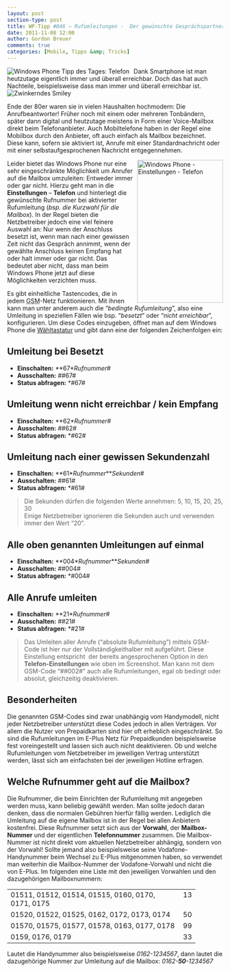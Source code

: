 ```yaml
---
layout: post
section-type: post
title: WP-Tipp #046 – Rufumleitungen -  Der gewünschte Gesprächspartner ist vorübergehend nicht zu erreichen!
date: 2011-11-08 12:00
author: Gordon Breuer
comments: true
categories: [Mobile, Tipps &amp; Tricks]
---
```

<p><img style="margin: 0px 10px 0px 0px; display: inline; float: left" title="" alt="Windows Phone Tipp des Tages: Telefon" align="left" src="http://anheledirwp.blob.core.windows.net/wordpress/2011/11/telefon1.png" /></p>  <p>Dank Smartphone ist man heutzutage eigentlich immer und überall erreichbar. Doch das hat auch Nachteile, beispielsweise dass man immer und überall erreichbar ist. <img style="border-bottom-style: none; border-left-style: none; border-top-style: none; border-right-style: none" class="wlEmoticon wlEmoticon-winkingsmile" alt="Zwinkerndes Smiley" src="http://anheledirwp.blob.core.windows.net/wordpress/2011/11/wlEmoticon-winkingsmile1.png" /></p>  <p>Ende der 80er waren sie in vielen Haushalten hochmodern: Die Anrufbeantworter! Früher noch mit einem oder mehreren Tonbändern, später dann digital und heutzutage meistens in Form einer Voice-Mailbox direkt beim Telefonanbieter. Auch Mobiltelefone haben in der Regel eine Mobilbox durch den Anbieter, oft auch einfach als Mailbox bezeichnet. Diese kann, sofern sie aktiviert ist, Anrufe mit einer Standardnachricht oder mit einer selbstaufgesprochenen Nachricht entgegennehmen.</p>  <p><img style="margin: 0px 0px 0px 10px; display: inline; float: right" title="" alt="Windows Phone - Einstellungen - Telefon" align="right" src="http://anheledirwp.blob.core.windows.net/wordpress/2011/11/6325022679_5e06550d64.jpg" width="200" height="333" />Leider bietet das Windows Phone nur eine sehr eingeschränkte Möglichkeit um Anrufer auf die Mailbox umzuleiten: Entweder immer oder gar nicht. Hierzu geht man in die <strong>Einstellungen</strong> – <strong>Telefon</strong> und hinterlegt die gewünschte Rufnummer bei aktivierter Rufumleitung (<em>bsp. die Kurzwahl für die Mailbox</em>). In der Regel bieten die Netzbetreiber jedoch eine viel feinere Auswahl an: Nur wenn der Anschluss besetzt ist, wenn man nach einer gewissen Zeit nicht das Gespräch annimmt, wenn der gewählte Anschluss keinen Empfang hat oder halt immer oder gar nicht. Das bedeutet aber nicht, dass man beim Windows Phone jetzt auf diese Möglichkeiten verzichten muss.</p>  <p>Es gibt einheitliche Tastencodes, die in jedem <abbr lang="en" title="Global System for Mobile Communications">GSM</abbr>-Netz funktionieren. Mit ihnen kann man unter anderem auch die “<em>bedingte Rufumleitung</em>”, also eine Umleitung in speziellen Fällen wie bsp. “<em>besetzt</em>” oder “<em>nicht erreichbar</em>”, konfigurieren. Um diese Codes einzugeben, öffnet man auf dem Windows Phone die <a href="/post/2011/10/26/WP-Tipp-038-%E2%80%93-Und-telefonieren-kann-man-damit-auch.aspx">Wähltastatur</a> und gibt dann eine der folgenden Zeichenfolgen ein:</p>  <h2>Umleitung bei Besetzt</h2>  <ul>   <li><strong>Einschalten:</strong> **67*<em>Rufnummer</em># </li>    <li><strong>Ausschalten:</strong> ##67# </li>    <li><strong>Status abfragen:</strong> *#67# </li> </ul>  <h2>Umleitung wenn nicht erreichbar / kein Empfang</h2>  <ul>   <li><strong>Einschalten:</strong> **62*<em>Rufnummer</em># </li>    <li><strong>Ausschalten:</strong> ##62# </li>    <li><strong>Status abfragen:</strong> *#62# </li> </ul>  <h2>Umleitung nach einer gewissen Sekundenzahl</h2>  <ul>   <li><strong>Einschalten:</strong> **61*<em>Rufnummer</em>**<em>Sekunden</em># </li>    <li><strong>Ausschalten:</strong> ##61# </li>    <li><strong>Status abfragen:</strong> *#61# </li> </ul>  <blockquote>   <p>Die Sekunden dürfen die folgenden Werte annehmen: 5, 10, 15, 20, 25, 30      <br />Einige Netzbetreiber ignorieren die Sekunden auch und verwenden immer den Wert “20”.</p> </blockquote>  <h2>Alle oben genannten Umleitungen auf einmal</h2>  <ul>   <li><strong>Einschalten:</strong> **004*<em>Rufnummer</em>**<em>Sekunden</em># </li>    <li><strong>Ausschalten:</strong> ##004# </li>    <li><strong>Status abfragen:</strong> *#004# </li> </ul>  <h2>Alle Anrufe umleiten</h2>  <ul>   <li><strong>Einschalten:</strong> **21*<em>Rufnummer</em># </li>    <li><strong>Ausschalten:</strong> ##21# </li>    <li><strong>Status abfragen:</strong> *#21# </li> </ul>  <blockquote>   <p>Das Umleiten aller Anrufe (“absolute Rufumleitung”) mittels GSM-Code ist hier nur der Vollständigkeithalber mit aufgeführt. Diese Einstellung entspricht&#160; der bereits angesprochenen Option in den <strong>Telefon-Einstellungen</strong> wie oben im Screenshot. Man kann mit dem GSM-Code “##002#” auch alle Rufumleitungen, egal ob bedingt oder absolut, gleichzeitig deaktivieren.</p> </blockquote>  <h2>Besonderheiten</h2>  <p>Die genannten GSM-Codes sind zwar unabhängig vom Handymodell, nicht jeder Netzbetreiber unterstützt diese Codes jedoch in allen Verträgen. Vor allem die Nutzer von Prepaidkarten sind hier oft erheblich eingeschränkt. So sind die Rufumleitungen im E-Plus Netz für Prepaidkunden beispielsweise fest voreingestellt und lassen sich auch nicht deaktivieren. Ob und welche Rufumleitungen vom Netzbetreiber im jeweiligen Vertrag unterstützt werden, lässt sich am einfachsten bei der jeweiligen Hotline erfragen.</p>  <h2>Welche Rufnummer geht auf die Mailbox?</h2>  <p>Die Rufnummer, die beim Einrichten der Rufumleitung mit angegeben werden muss, kann beliebig gewählt werden. Man sollte jedoch daran denken, dass die normalen Gebühren hierfür fällig werden. Lediglich die Umleitung auf die eigene Mailbox ist in der Regel bei allen Anbietern kostenfrei. Diese Rufnummer setzt sich aus der <strong>Vorwahl</strong>, der <strong>Mailbox-Nummer</strong> und der eigentlichen <strong>Telefonnummer</strong> zusammen. Die Mailbox-Nummer ist nicht direkt vom aktuellen Netzbetreiber abhängig, sondern von der Vorwahl! Sollte jemand also beispielsweise seine Vodafone-Handynummer beim Wechsel zu E-Plus mitgenommen haben, so verwendet man weiterhin die Mailbox-Nummer der Vodafone-Vorwahl und nicht die von E-Plus. Im folgenden eine Liste mit den jeweiligen Vorwahlen und den dazugehörigen Mailboxnummern:</p>  <table border="0" cellspacing="0" cellpadding="2" width="400"><tbody>     <tr>       <td valign="top" width="387">01511, 01512, 01514, 01515, 0160, 0170, 0171, 0175</td>        <td valign="top" width="13">13</td>     </tr>      <tr>       <td valign="top" width="387">01520, 01522, 01525, 0162, 0172, 0173, 0174</td>        <td valign="top" width="13">50</td>     </tr>      <tr>       <td valign="top" width="387">01570, 01575, 01577, 01578, 0163, 0177, 0178</td>        <td valign="top" width="13">99</td>     </tr>      <tr>       <td valign="top" width="387">0159, 0176, 0179</td>        <td valign="top" width="13">33</td>     </tr>   </tbody></table>  <p>Lautet die Handynummer also beispielsweise <em>0162-1234567</em>, dann lautet die dazugehörige Nummer zur Umleitung auf die Mailbox: <em>0162-<strong>50</strong>-1234567</em></p>
